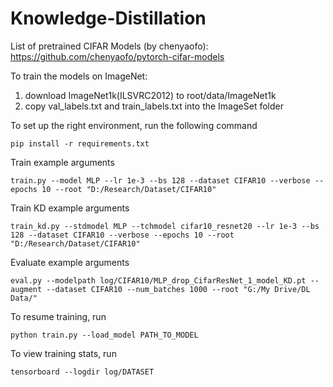 # Knowledge-Distillation


List of pretrained CIFAR Models (by chenyaofo):
https://github.com/chenyaofo/pytorch-cifar-models

To train the models on ImageNet: 

1. download ImageNet1k(ILSVRC2012) to root/data/ImageNet1k
2. copy val_labels.txt and train_labels.txt into the ImageSet folder


To set up the right environment, run the following command
```
pip install -r requirements.txt
```

Train example arguments
```
train.py --model MLP --lr 1e-3 --bs 128 --dataset CIFAR10 --verbose --epochs 10 --root "D:/Research/Dataset/CIFAR10"
```
Train KD example arguments
```
train_kd.py --stdmodel MLP --tchmodel cifar10_resnet20 --lr 1e-3 --bs 128 --dataset CIFAR10 --verbose --epochs 10 --root "D:/Research/Dataset/CIFAR10"
```
Evaluate example arguments
```
eval.py --modelpath log/CIFAR10/MLP_drop_CifarResNet_1_model_KD.pt --augment --dataset CIFAR10 --num_batches 1000 --root "G:/My Drive/DL Data/"
```

To resume training, run
```
python train.py --load_model PATH_TO_MODEL
```

To view training stats, run
```
tensorboard --logdir log/DATASET
```
